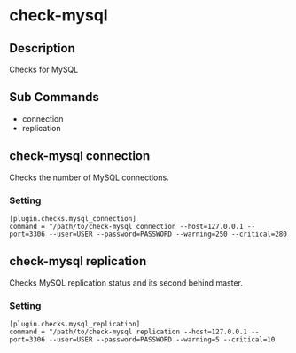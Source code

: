 # check-mysql

## Description

Checks for MySQL

## Sub Commands

- connection
- replication

## check-mysql connection

Checks the number of MySQL connections.

### Setting

```
[plugin.checks.mysql_connection]
command = "/path/to/check-mysql connection --host=127.0.0.1 --port=3306 --user=USER --password=PASSWORD --warning=250 --critical=280
```

## check-mysql replication

Checks MySQL replication status and its second behind master.

### Setting

```
[plugin.checks.mysql_replication]
command = "/path/to/check-mysql replication --host=127.0.0.1 --port=3306 --user=USER --password=PASSWORD --warning=5 --critical=10
```
